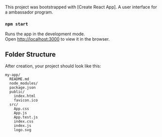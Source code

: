 This project was bootstrapped with [Create React App]. A user interface for a ambassador program. 

### `npm start`

Runs the app in the development mode.<br>
Open [http://localhost:3000](http://localhost:3000) to view it in the browser.


## Folder Structure

After creation, your project should look like this:

```
my-app/
  README.md
  node_modules/
  package.json
  public/
    index.html
    favicon.ico
  src/
    App.css
    App.js
    App.test.js
    index.css
    index.js
    logo.svg
```

